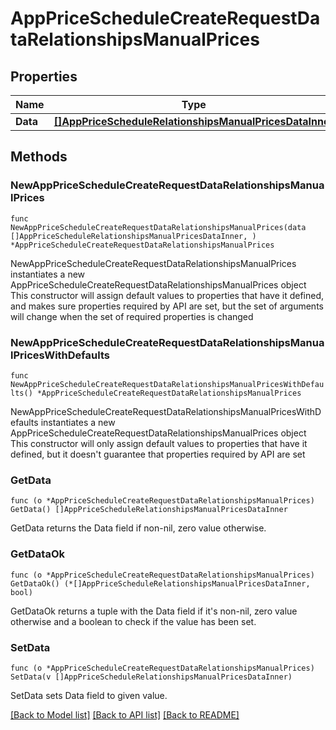 # AppPriceScheduleCreateRequestDataRelationshipsManualPrices

## Properties

Name | Type | Description | Notes
------------ | ------------- | ------------- | -------------
**Data** | [**[]AppPriceScheduleRelationshipsManualPricesDataInner**](AppPriceScheduleRelationshipsManualPricesDataInner.md) |  | 

## Methods

### NewAppPriceScheduleCreateRequestDataRelationshipsManualPrices

`func NewAppPriceScheduleCreateRequestDataRelationshipsManualPrices(data []AppPriceScheduleRelationshipsManualPricesDataInner, ) *AppPriceScheduleCreateRequestDataRelationshipsManualPrices`

NewAppPriceScheduleCreateRequestDataRelationshipsManualPrices instantiates a new AppPriceScheduleCreateRequestDataRelationshipsManualPrices object
This constructor will assign default values to properties that have it defined,
and makes sure properties required by API are set, but the set of arguments
will change when the set of required properties is changed

### NewAppPriceScheduleCreateRequestDataRelationshipsManualPricesWithDefaults

`func NewAppPriceScheduleCreateRequestDataRelationshipsManualPricesWithDefaults() *AppPriceScheduleCreateRequestDataRelationshipsManualPrices`

NewAppPriceScheduleCreateRequestDataRelationshipsManualPricesWithDefaults instantiates a new AppPriceScheduleCreateRequestDataRelationshipsManualPrices object
This constructor will only assign default values to properties that have it defined,
but it doesn't guarantee that properties required by API are set

### GetData

`func (o *AppPriceScheduleCreateRequestDataRelationshipsManualPrices) GetData() []AppPriceScheduleRelationshipsManualPricesDataInner`

GetData returns the Data field if non-nil, zero value otherwise.

### GetDataOk

`func (o *AppPriceScheduleCreateRequestDataRelationshipsManualPrices) GetDataOk() (*[]AppPriceScheduleRelationshipsManualPricesDataInner, bool)`

GetDataOk returns a tuple with the Data field if it's non-nil, zero value otherwise
and a boolean to check if the value has been set.

### SetData

`func (o *AppPriceScheduleCreateRequestDataRelationshipsManualPrices) SetData(v []AppPriceScheduleRelationshipsManualPricesDataInner)`

SetData sets Data field to given value.



[[Back to Model list]](../README.md#documentation-for-models) [[Back to API list]](../README.md#documentation-for-api-endpoints) [[Back to README]](../README.md)


